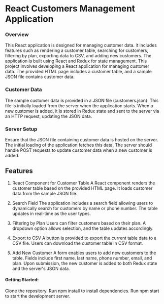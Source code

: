# React Customers Management Application

### Overview
This React application is designed for managing customer data. It includes features such as rendering a customer table, searching for customers, filtering by plan, exporting data to CSV, and adding new customers. The application is built using React and Redux for state management.
This project involves developing a React application for managing customer data. The provided HTML page includes a customer table, and a sample JSON file contains customer data.

### Customer Data
The sample customer data is provided in a JSON file (customers.json). This file is initially loaded from the server when the application starts. When a new customer is added, it is stored in Redux state and sent to the server via an HTTP request, updating the JSON data.

### Server Setup
Ensure that the JSON file containing customer data is hosted on the server. The initial loading of the application fetches this data. The server should handle POST requests to update customer data when a new customer is added.

## Features
1. React Component for Customer Table
A React component renders the customer table based on the provided HTML page.
 It loads customer data from the sample JSON file.

3. Search Field
The application includes a search field allowing users to dynamically search for customers by name or phone number.
 The table updates in real-time as the user types.

5. Filtering by Plan
Users can filter customers based on their plan.
 A dropdown option allows selection, and the table updates accordingly.

7. Export to CSV
A button is provided to export the current table data to a CSV file.
 Users can download the customer table in CSV format.

9. Add New Customer
A form enables users to add new customers to the table.
 Fields include first name, last name, phone number, email, and plan. Upon submission, the new customer is added to both Redux state and the server's JSON data.

#### Getting Started:
Clone the repository.
Run npm install to install dependencies.
Run npm start to start the development server.
